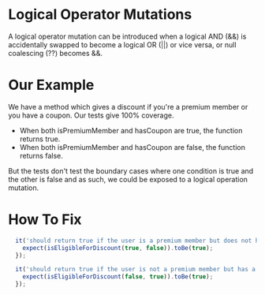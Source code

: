 # Logical Operator Mutations

A logical operator mutation can be introduced when a logical AND (&&) is accidentally swapped to become a logical OR (||) or vice versa, or null coalescing (??) becomes &&.

# Our Example

We have a method which gives a discount if you're a premium member or you have a coupon. Our tests give 100% coverage.

- When both isPremiumMember and hasCoupon are true, the function returns true.
- When both isPremiumMember and hasCoupon are false, the function returns false.

But the tests don't test the boundary cases where one condition is true and the other is false and as such, we could be exposed to a logical operation mutation.

# How To Fix

```typescript
  it('should return true if the user is a premium member but does not have a coupon', () => {
    expect(isEligibleForDiscount(true, false)).toBe(true);
  });

  it('should return true if the user is not a premium member but has a coupon', () => {
    expect(isEligibleForDiscount(false, true)).toBe(true);
  });
  ```